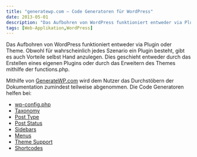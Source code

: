 ```yaml
---
title: "generatewp.com – Code Generatoren für WordPress"
date: 2013-05-01
description: "Das Aufbohren von WordPress funktioniert entweder via Plugin oder Theme. Obwohl für wahrscheinlich jedes Szenario ein Plugin besteht, gibt es auch Vorteile selbst Hand anzulegen. Dies geschieht entweder durch das Erstellen eines eigenen Plugins oder durch das Erweitern des Themes mithilfe der functions.php."
tags: [Web-Applikation,WordPress]
---
```

Das Aufbohren von WordPress funktioniert entweder via Plugin oder Theme. Obwohl für wahrscheinlich jedes Szenario ein Plugin besteht, gibt es auch Vorteile selbst Hand anzulegen. Dies geschieht entweder durch das Erstellen eines eigenen Plugins oder durch das Erweitern des Themes mithilfe der functions.php.

Mithilfe von [GenerateWP.com](http://generatewp.com/) wird dem Nutzer das Durchstöbern der Dokumentation zumindest teilweise abgenommen. Die Code Generatoren helfen bei:

- [wp-config.php](http://generatewp.com/wp-config/)
- [Taxonomy](http://generatewp.com/taxonomy/)
- [Post Type](http://generatewp.com/post-type/)
- [Post Status](http://generatewp.com/post-status/)
- [Sidebars](http://generatewp.com/sidebar/)
- [Menus](http://generatewp.com/nav-menus/)
- [Theme Support](http://generatewp.com/theme-support/)
- [Shortcodes](http://generatewp.com/shortcodes/)
